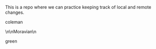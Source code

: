 This is a repo where we can practice keeping track of local and remote 
changes.

coleman

\n\nMoravian\n

green

